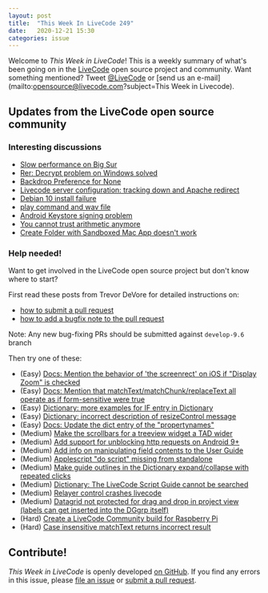 ```yaml
---
layout: post
title:  "This Week In LiveCode 249"
date:   2020-12-21 15:30
categories: issue
---
```


Welcome to *This Week in LiveCode*!  This is a weekly summary of what's been
going on in the [LiveCode](https://livecode.com/) open source project and
community.  Want something mentioned?  Tweet
[@LiveCode](https://twitter.com/LiveCode) or
[send us an e-mail](mailto:opensource@livecode.com?subject=This Week in Livecode).

## Updates from the LiveCode open source community

<!--
### News & blog posts

- [October only: Get a Hacktoberfest t-shirt by contributing to LiveCode](https://hacktoberfest.digitalocean.com): Submit 4 pull requests and get a free Hacktoberfest T-shirt!
-->

### Interesting discussions

- [Slow performance on Big Sur](https://www.mail-archive.com/use-livecode@lists.runrev.com/msg110323.html)
- [Rer: Decrypt problem on Windows solved](https://www.mail-archive.com/use-livecode@lists.runrev.com/msg110329.html)
- [Backdrop Preference for None](https://www.mail-archive.com/use-livecode@lists.runrev.com/msg110365.html)
- [Livecode server configuration: tracking down and Apache redirect](https://www.mail-archive.com/use-livecode@lists.runrev.com/msg110381.html)
- [Debian 10 install failure](https://www.mail-archive.com/use-livecode@lists.runrev.com/msg110375.html)
- [play command and wav file](https://www.mail-archive.com/use-livecode@lists.runrev.com/msg110383.html)
- [Android Keystore signing problem](https://www.mail-archive.com/use-livecode@lists.runrev.com/msg110391.html)
- [You cannot trust arithmetic anymore](http://forums.livecode.com/viewtopic.php?t=35117&p=199455#p199455)
- [Create Folder with Sandboxed Mac App doesn't work](http://forums.livecode.com/viewtopic.php?f=19&t=35130&sid=88188e89ca641d03ebea5ac0e6e0bc67)

<!--
## Updates in the LiveCode open source project

5 pull requests were [merged since the last issue](https://github.com/search?q=org%3Alivecode+is%3Apublic+is%3Apr+is%3Amerged+merged%3A2020-11-30..2020-12-13&type=Issues).
-->
<!---
### New LiveCode releases

- [Release 9.6.2 RC-1](https://www.mail-archive.com/use-livecode@lists.runrev.com/msg110140.html)
--->

<!--
### Notable changes

- [Update libfreetype to version 2.10.4](https://github.com/livecode/livecode-thirdparty/pull/150)
- [Fix engine pause after closing modal dialog on MacOS X](https://github.com/livecode/livecode/pull/7485)
-->
<!--
### Bug of the week

- [Bug 23012 - The Time zone library contains deprecated entries](https://quality.livecode.com/show_bug.cgi?id=23012)

The reporter provided a helpful sample stack that allowed us to test and confirm the problem quickly.
-->

### Help needed!

Want to get involved in the LiveCode open source project but don't know where
to start?  

First read these posts from Trevor DeVore for detailed instructions on:

- [how to submit a pull request](https://www.mail-archive.com/use-livecode@lists.runrev.com/msg98530.html)
- [how to add a bugfix note to the pull request](https://www.mail-archive.com/use-livecode@lists.runrev.com/msg98611.html)

Note: Any new bug-fixing PRs should be submitted against `develop-9.6` branch

Then try one of these:

- (Easy) [Docs: Mention the behavior of 'the screenrect' on iOS if "Display Zoom" is checked](https://quality.livecode.com/show_bug.cgi?id=22949)
- (Easy) [Docs: Mention that matchText/matchChunk/replaceText all operate as if form-sensitive were true](https://quality.livecode.com/show_bug.cgi?id=15311)
- (Easy) [Dictionary: more examples for IF entry in Dictionary](https://quality.livecode.com/show_bug.cgi?id=22589)
- (Easy) [Dictionary: incorrect description of resizeControl message](https://quality.livecode.com/show_bug.cgi?id=17118)
- (Easy) [Docs: Update the dict entry of the "propertynames"](https://quality.livecode.com/show_bug.cgi?id=7375)
- (Medium) [Make the scrollbars for a treeview widget a TAD wider](https://quality.livecode.com/show_bug.cgi?id=23000)
- (Medium) [Add support for unblocking http requests on Android 9+](http://quality.livecode.com/show_bug.cgi?id=22400)
- (Medium) [Add info on manipulating field contents to the User Guide](http://quality.livecode.com/show_bug.cgi?id=18990)
- (Medium) [Applescript "do script" missing from standalone](http://quality.livecode.com/show_bug.cgi?id=20993)
- (Medium) [Make guide outlines in the Dictionary expand/collapse with repeated clicks](http://quality.livecode.com/show_bug.cgi?id=18184)
- (Medium) [Dictionary: The LiveCode Script Guide cannot be searched](http://quality.livecode.com/show_bug.cgi?id=15957)
- (Medium) [Relayer control crashes livecode](https://quality.livecode.com/show_bug.cgi?id=21460)
- (Medium) [Datagrid not protected for drag and drop in project view (labels can get inserted into the DGgrp itself)](https://quality.livecode.com/show_bug.cgi?id=21750)
- (Hard) [Create a LiveCode Community build for Raspberry Pi](http://forums.livecode.com/viewtopic.php?f=76&t=27912)
- (Hard) [Case insensitive matchText returns incorrect result](https://quality.livecode.com/show_bug.cgi?id=15312)

<!--
### Contributors this week

- *[livecodeian](https://github.com/livecodeian)*
- *[livecodepanos](https://github.com/livecodepanos)*
- *[livecodesam](https://github.com/livecodesam)*

## Other LiveCode News

This section brings you other interesting news from across the LiveCode universe over the last week. This section may include non OSS projects.

- [Encrypting Stack Breaks Field References](https://www.mail-archive.com/use-livecode@lists.runrev.com/msg110308.html)
-->

<!---
## Upcoming events

* [SoCal LiveCode Group Meeting: March 5, Pasadena](https://forums.livecode.com/viewtopic.php?f=50&t=33729)
--->

## Contribute!

*This Week in LiveCode* is openly developed
[on GitHub](https://github.com/livecode/this-week-in-livecode).
If you find any errors in this issue, please
[file an issue](https://github.com/livecode/this-week-in-livecode/issues) or
[submit a pull request](https://github.com/livecode/this-week-in-livecode/pulls).
